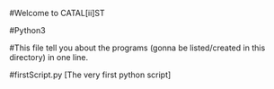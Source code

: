 #Welcome to CATAL[ii]ST

#Python3 

#This file tell you about the programs (gonna be listed/created in this directory) in one line.

#firstScript.py [The very first python script]